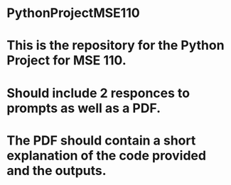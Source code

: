 # PythonProjectMSE110
# This is the repository for the Python Project for MSE 110.
# Should include 2 responces to prompts as well as a PDF.
# The PDF should contain a short explanation of the code provided and the outputs.
